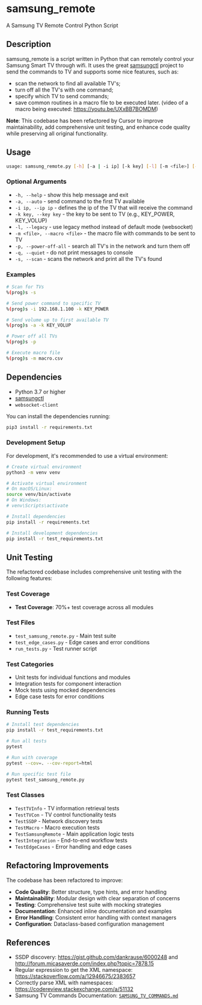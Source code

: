 # samsung_remote

A Samsung TV Remote Control Python Script

## Description

samsung_remote is a script written in Python that can remotely control your Samsung Smart TV through wifi. It uses the great [samsungctl](https://github.com/Ape/samsungctl) project to send the commands to TV and supports some nice features, such as:

- scan the network to find all available TV's;
- turn off all the TV's with one command;
- specify which TV to send commands;
- save common routines in a macro file to be executed later. (video of a macro being executed: https://youtu.be/UXxBB7BOMDM)

**Note**: This codebase has been refactored by Cursor to improve maintainability, add comprehensive unit testing, and enhance code quality while preserving all original functionality.

## Usage

```bash
usage: samsung_remote.py [-h] [-a | -i ip] [-k key] [-l] [-m <file>] [-p] [-q] [-s]
```

### Optional Arguments

- `-h, --help` - show this help message and exit
- `-a, --auto` - send command to the first TV available
- `-i ip, --ip ip` - defines the ip of the TV that will receive the command
- `-k key, --key key` - the key to be sent to TV (e.g., KEY_POWER, KEY_VOLUP)
- `-l, --legacy` - use legacy method instead of default mode (websocket)
- `-m <file>, --macro <file>` - the macro file with commands to be sent to TV
- `-p, --power-off-all` - search all TV's in the network and turn them off
- `-q, --quiet` - do not print messages to console
- `-s, --scan` - scans the network and print all the TV's found

### Examples

```bash
# Scan for TVs
%(prog)s -s

# Send power command to specific TV
%(prog)s -i 192.168.1.100 -k KEY_POWER

# Send volume up to first available TV
%(prog)s -a -k KEY_VOLUP

# Power off all TVs
%(prog)s -p

# Execute macro file
%(prog)s -m macro.csv
```

## Dependencies

- Python 3.7 or higher
- [samsungctl](https://github.com/Ape/samsungctl)
- `websocket-client`

You can install the dependencies running:

```bash
pip3 install -r requirements.txt
```

### Development Setup

For development, it's recommended to use a virtual environment:

```bash
# Create virtual environment
python3 -m venv venv

# Activate virtual environment
# On macOS/Linux:
source venv/bin/activate
# On Windows:
# venv\Scripts\activate

# Install dependencies
pip install -r requirements.txt

# Install development dependencies
pip install -r test_requirements.txt
```

## Unit Testing

The refactored codebase includes comprehensive unit testing with the following features:

### Test Coverage
- **Test Coverage**: 70%+ test coverage across all modules

### Test Files
- `test_samsung_remote.py` - Main test suite
- `test_edge_cases.py` - Edge cases and error conditions
- `run_tests.py` - Test runner script

### Test Categories
- Unit tests for individual functions and modules
- Integration tests for component interaction
- Mock tests using mocked dependencies
- Edge case tests for error conditions

### Running Tests

```bash
# Install test dependencies
pip install -r test_requirements.txt

# Run all tests
pytest

# Run with coverage
pytest --cov=. --cov-report=html

# Run specific test file
pytest test_samsung_remote.py
```

### Test Classes
- `TestTVInfo` - TV information retrieval tests
- `TestTVCon` - TV control functionality tests
- `TestSSDP` - Network discovery tests
- `TestMacro` - Macro execution tests
- `TestSamsungRemote` - Main application logic tests
- `TestIntegration` - End-to-end workflow tests
- `TestEdgeCases` - Error handling and edge cases

## Refactoring Improvements

The codebase has been refactored to improve:

- **Code Quality**: Better structure, type hints, and error handling
- **Maintainability**: Modular design with clear separation of concerns
- **Testing**: Comprehensive test suite with mocking strategies
- **Documentation**: Enhanced inline documentation and examples
- **Error Handling**: Consistent error handling with context managers
- **Configuration**: Dataclass-based configuration management

## References

- SSDP discovery: https://gist.github.com/dankrause/6000248 and http://forum.micasaverde.com/index.php?topic=7878.15
- Regular expression to get the XML namespace: https://stackoverflow.com/a/12946675/2383657
- Correctly parse XML with namespaces: https://codereview.stackexchange.com/a/51132
- Samsung TV Commands Documentation: [`SAMSUNG_TV_COMMANDS.md`](SAMSUNG_TV_COMMANDS.md)

